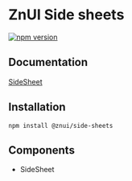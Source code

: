 # ZnUI Side sheets
[![npm version](https://badge.fury.io/js/@znui%2Fside-sheets.svg)](https://badge.fury.io/js/@znui%2Fside-sheets)

## Documentation
[SideSheet](https://ui.zation.ru/#/components/SideSheet)

## Installation

```
npm install @znui/side-sheets
```

## Components
- SideSheet